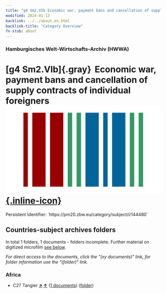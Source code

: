 ```yaml
---
title: "g4 Sm2.VIb Economic war, payment bans and cancellation of supply contracts of individual foreigners"
modified: 2024-01-13
backlink: ../../about.en.html
backlink-title: "Category Overview"
fn-stub: about
---
```


### Hamburgisches Welt-Wirtschafts-Archiv (HWWA)

# [g4 Sm2.VIb]{.gray}&#8201; Economic war, payment bans and cancellation of supply contracts of individual foreigners &#160; [![Wikidata](/images/Wikidata-logo.svg "Wikidata"){.inline-icon}](http://www.wikidata.org/entity/Q104699999)

<div class="hint">Persistent Identifier: `https://pm20.zbw.eu/category/subject/i/144480`</div>







## Countries-subject archives folders







In total 1 folders, 1 documents - folders incomplete. Further material on digitized microfilm [see below](#filmsections).

_For direct access to the documents, click the "(xy documents)" link, for folder information use the "(folder)" link._



### Africa

- C27 Tangier [**&nearr;**](../../../geo/i/141360/about.en.html "Tangier (all folders)") [**&uarr;**](../../../geo/about.en.html#C27 "Country category system") (<a href="https://pm20.zbw.eu/iiifview/folder/sh/141360,144480" title="about: Tangier : Economic war, payment bans and cancellation of supply contracts of individual foreigners" target="_blank">1 documents</a>) ([folder](../../../../folder/sh/1413xx/141360/1444xx/144480/about.en.html))



<a id="filmsections" />













